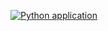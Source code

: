 [![Python application](https://github.com/EvilLogitech/hexlet_pytest/actions/workflows/python-app.yml/badge.svg)](https://github.com/EvilLogitech/hexlet_pytest/actions/workflows/python-app.yml)
